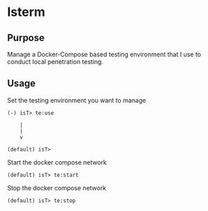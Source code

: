 # Isterm

## Purpose

Manage a Docker-Compose based testing environment that I use to conduct local penetration testing.

## Usage

Set the testing environment you want to manage

```
(-) isT> te:use

    |
    |
    v

(default) isT>
```

Start the docker compose network

```
(default) isT> te:start
```

Stop the docker compose network

```
(default) isT> te:stop
```

